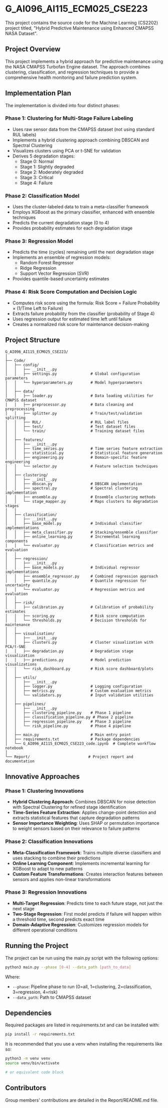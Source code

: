 # G_AI096_AI115_ECM025_CSE223

This project contains the source code for the Machine Learning (CS2202) project
titled, "Hybrid Predictive Maintenance using Enhanced CMAPSS NASA Dataset".

## Project Overview

This project implements a hybrid approach for predictive maintenance using the
NASA CMAPSS Turbofan Engine dataset. The approach combines clustering,
classification, and regression techniques to provide a comprehensive health
monitoring and failure prediction system.

## Implementation Plan

The implementation is divided into four distinct phases:

### Phase 1: Clustering for Multi-Stage Failure Labeling

- Uses raw sensor data from the CMAPSS dataset (not using standard RUL labels)
- Implements a hybrid clustering approach combining DBSCAN and Spectral
  Clustering
- Visualizes clusters using PCA or t-SNE for validation
- Derives 5 degradation stages:
  - Stage 0: Normal
  - Stage 1: Slightly degraded
  - Stage 2: Moderately degraded
  - Stage 3: Critical
  - Stage 4: Failure

### Phase 2: Classification Model

- Uses the cluster-labeled data to train a meta-classifier framework
- Employs XGBoost as the primary classifier, enhanced with ensemble techniques
- Predicts the current degradation stage (0 to 4)
- Provides probability estimates for each degradation stage

### Phase 3: Regression Model

- Predicts the time (cycles) remaining until the next degradation stage
- Implements an ensemble of regression models:
  - Random Forest Regressor
  - Ridge Regression
  - Support Vector Regression (SVR)
- Provides quantile-based uncertainty estimates

### Phase 4: Risk Score Computation and Decision Logic

- Computes risk score using the formula: Risk Score = Failure Probability ×
  (1/Time Left to Failure)
- Extracts failure probability from the classifier (probability of Stage 4)
- Uses regression output for estimated time left until failure
- Creates a normalized risk score for maintenance decision-making

## Project Structure

```
G_AI096_AI115_ECM025_CSE223/
│
├── Code/
│   ├── config/
│   │   ├── __init__.py
│   │   ├── settings.py               # Global configuration parameters
│   │   └── hyperparameters.py        # Model hyperparameters
│   │
│   ├── data/
│   │   ├── loader.py                 # Data loading utilities for CMAPSS dataset
│   │   ├── preprocessor.py           # Data cleaning and preprocessing
│   │   ├── splitter.py               # Train/test/validation splitting
│   │   ├── RUL/                      # RUL label files
│   │   ├── test/                     # Test dataset files
│   │   └── train/                    # Training dataset files
│   │
│   ├── features/
│   │   ├── __init__.py
│   │   ├── time_series.py            # Time series feature extraction
│   │   ├── statistical.py            # Statistical feature generation
│   │   ├── engineering.py            # Domain-specific feature engineering
│   │   └── selector.py               # Feature selection techniques
│   │
│   ├── clustering/
│   │   ├── __init__.py
│   │   ├── dbscan.py                 # DBSCAN implementation
│   │   ├── spectral.py               # Spectral clustering implementation
│   │   ├── ensemble.py               # Ensemble clustering methods
│   │   └── stage_mapper.py           # Maps clusters to degradation stages
│   │
│   ├── classification/
│   │   ├── __init__.py
│   │   ├── base_model.py             # Individual classifier implementations
│   │   ├── meta_classifier.py        # Stacking/ensemble classifier
│   │   ├── online_learning.py        # Incremental learning components
│   │   └── evaluator.py              # Classification metrics and evaluation
│   │
│   ├── regression/
│   │   ├── __init__.py
│   │   ├── base_models.py            # Individual regressor implementations
│   │   ├── ensemble_regressor.py     # Combined regression approach
│   │   ├── quantile.py               # Quantile regression for uncertainty
│   │   └── evaluator.py              # Regression metrics and evaluation
│   │
│   ├── risk/
│   │   ├── calibration.py            # Calibration of probability estimates
│   │   ├── scoring.py                # Risk score computation
│   │   └── thresholds.py             # Decision thresholds for maintenance
│   │
│   ├── visualisation/
│   │   ├── __init__.py
│   │   ├── clusters.py               # Cluster visualization with PCA/t-SNE
│   │   ├── degradation.py            # Degradation stage visualization
│   │   ├── predictions.py            # Model prediction visualizations
│   │   └── risk_dashboard.py         # Risk score dashboard/plots
│   │
│   ├── utils/
│   │   ├── __init__.py
│   │   ├── logger.py                 # Logging configuration
│   │   ├── metrics.py                # Custom evaluation metrics
│   │   └── validators.py             # Input validation utilities
│   │
│   ├── pipelines/
│   │   ├── __init__.py
│   │   ├── clustering_pipeline.py    # Phase 1 pipeline
│   │   ├── classification_pipeline.py # Phase 2 pipeline
│   │   ├── regression_pipeline.py    # Phase 3 pipeline
│   │   └── risk_pipeline.py          # Phase 4 pipeline
│   │
│   ├── main.py                       # Main entry point
│   ├── requirements.txt              # Package dependencies
│   └── G_AI096_AI115_ECM025_CSE223_code.ipynb  # Complete workflow notebook
│
└── Report/                          # Project report and documentation
```

## Innovative Approaches

### Phase 1: Clustering Innovations

- **Hybrid Clustering Approach**: Combines DBSCAN for noise detection with
  Spectral Clustering for refined stage identification
- **Time-Series Feature Extraction**: Applies change-point detection and
  extracts statistical features that capture degradation patterns
- **Sensor Importance Weighting**: Uses SHAP or permutation importance to weight
  sensors based on their relevance to failure patterns

### Phase 2: Classification Innovations

- **Meta-Classification Framework**: Trains multiple diverse classifiers and
  uses stacking to combine their predictions
- **Online Learning Component**: Implements incremental learning for XGBoost to
  adapt to new patterns
- **Custom Feature Transformations**: Creates interaction features between
  sensors and applies non-linear transformations

### Phase 3: Regression Innovations

- **Multi-Target Regression**: Predicts time to each future stage, not just the
  next stage
- **Two-Stage Regression**: First model predicts if failure will happen within a
  threshold time, second predicts exact time
- **Domain-Adaptive Regression**: Customizes regression models for different
  operational conditions

## Running the Project

The project can be run using the main.py script with the following options:

```sh
python3 main.py --phase [0-4] --data_path [path_to_data]
```

Where:

- `--phase`: Pipeline phase to run (0=all, 1=clustering, 2=classification,
  3=regression, 4=risk)
- `--data_path`: Path to CMAPSS dataset

## Dependencies

Required packages are listed in requirements.txt and can be installed with:

```sh
pip install -r requirements.txt
```

It is recommended that you use a venv when installing the requirements like so:

```sh
python3 -m venv venv
source venv/bin/activate

# or equivalent code block
```

## Contributors

Group members' contributions are detailed in the Report/README.md file.
